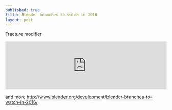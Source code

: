 ```yaml
---
published: true
title: Blender branches to watch in 2016
layout: post
---
```

Fracture modifier  
<iframe width="100%" src="https://www.youtube.com/embed/3TAoJyqaWAA" frameborder="0" allowfullscreen></iframe>

and more <http://www.blender.org/development/blender-branches-to-watch-in-2016/>